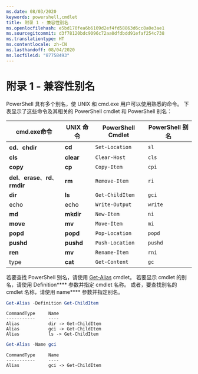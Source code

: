 ```yaml
---
ms.date: 08/03/2020
keywords: powershell,cmdlet
title: 附录 1 - 兼容性别名
ms.openlocfilehash: e5bd170fea6b6109d2ef4fd58863d6cc8a0e3ae1
ms.sourcegitcommit: d3f78120bdc9096c72aa0dfdbdd91efaf254c738
ms.translationtype: HT
ms.contentlocale: zh-CN
ms.lasthandoff: 08/04/2020
ms.locfileid: "87758493"
---
```

# <a name="appendix-1---compatibility-aliases"></a>附录 1 - 兼容性别名

PowerShell 具有多个别名，使 UNIX  和 cmd.exe  用户可以使用熟悉的命令。
下表显示了这些命令及其相关的 PowerShell cmdlet 和 PowerShell 别名：

|            cmd.exe命令            | UNIX 命令 | PowerShell Cmdlet | PowerShell 别名 |
| ------------------------------------- | ------------ | ----------------- | ---------------- |
| **cd**、**chdir**                     | **cd**       | `Set-Location`    | `sl`             |
| **cls**                               | **clear**    | `Clear-Host`      | `cls`            |
| **copy**                              | **cp**       | `Copy-Item`       | `cpi`            |
| **del**、**erase**、**rd**、**rmdir** | **rm**       | `Remove-Item`     | `ri`             |
| **dir**                               | **ls**       | `Get-ChildItem`   | `gci`            |
| echo                              | echo     | `Write-Output`    | `write`          |
| **md**                                | **mkdir**    | `New-Item`        | `ni`             |
| **move**                              | **mv**       | `Move-Item`       | `mi`             |
| **popd**                              | **popd**     | `Pop-Location`    | `popd`           |
| **pushd**                             | **pushd**    | `Push-Location`   | `pushd`          |
| **ren**                               | **mv**       | `Rename-Item`     | `rni`            |
| type                              | **cat**      | `Get-Content`     | `gc`             |

若要查找 PowerShell 别名，请使用 [Get-Alias](xref:Microsoft.PowerShell.Utility.Get-Alias) cmdlet。 若要显示 cmdlet 的别名，请使用 Definition**** 参数并指定 cmdlet 名称。
或者，要查找别名的 cmdlet 名称，请使用 name**** 参数并指定别名。

```powershell
Get-Alias -Definition Get-ChildItem
```

```Output
CommandType     Name
-----------     ----
Alias           dir -> Get-ChildItem
Alias           gci -> Get-ChildItem
Alias           ls -> Get-ChildItem
```

```powershell
Get-Alias -Name gci
```

```Output
CommandType     Name
-----------     ----
Alias           gci -> Get-ChildItem
```
